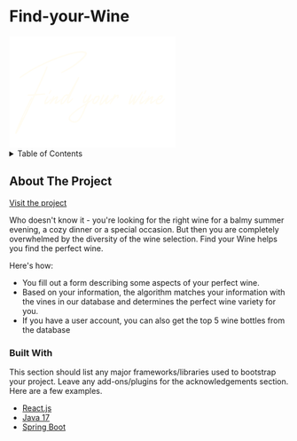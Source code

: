 # Find-your-Wine

 <img src="frontend/src/components/header/logo.png" alt="Logo" width="300" height="200">

<!-- TABLE OF CONTENTS -->
<details>
  <summary>Table of Contents</summary>
  <ol>
    <li>
      <a href="#about-the-project">About The Project</a>
      <ul>
        <li><a href="#built-with">Built With</a></li>
      </ul>
    </li>
    <li>
      <a href="#getting-started">Getting Started</a>
      <ul>
        <li><a href="#prerequisites">Prerequisites</a></li>
        <li><a href="#installation">Installation</a></li>
      </ul>
    </li>
    <li><a href="#usage">Usage</a></li>
    <li><a href="#roadmap">Roadmap</a></li>
    <li><a href="#contributing">Contributing</a></li>
    <li><a href="#license">License</a></li>
    <li><a href="#contact">Contact</a></li>
  
  </ol>
</details>

<!-- ABOUT THE PROJECT -->
## About The Project

[Visit the project](https://findyourwine.herokuapp.com)

Who doesn't know it - you're looking for the right wine for a balmy summer evening, a cozy dinner or a special occasion. But then you are completely overwhelmed by the diversity of the wine selection.
Find your Wine helps you find the perfect wine.

Here's how:
* You fill out a form describing some aspects of your perfect wine. 
* Based on your information, the algorithm matches your information with the vines in our database and determines the perfect wine variety for you.
* If you have a user account, you can also get the top 5 wine bottles from the database


### Built With

This section should list any major frameworks/libraries used to bootstrap your project. Leave any add-ons/plugins for the acknowledgements section. Here are a few examples.

* [React.js](https://reactjs.org/)
* [Java 17](https://openjdk.java.net/projects/jdk/17/)
* [Spring Boot](https://spring.io/projects/spring-boot)

